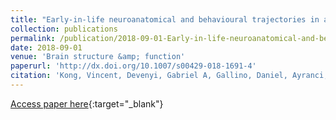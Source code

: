 ```yaml
---
title: "Early-in-life neuroanatomical and behavioural trajectories in a triple transgenic model of Alzheimer&apos;s disease"
collection: publications
permalink: /publication/2018-09-01-Early-in-life-neuroanatomical-and-behavioural-trajectories-in-a-triple-transgenic-model-of-Alzheimers-disease
date: 2018-09-01
venue: 'Brain structure &amp; function'
paperurl: 'http://dx.doi.org/10.1007/s00429-018-1691-4'
citation: 'Kong, Vincent, Devenyi, Gabriel A, Gallino, Daniel, Ayranci, Gülebru, Germann, Jürgen, Rollins, Colleen, Chakravarty, M Mallar, &quot;Early-in-life neuroanatomical and behavioural trajectories in a triple transgenic model of Alzheimer&amp;apos;s disease.&quot; Brain structure &amp;amp; function, 2018.'
---
```

[Access paper here](http://dx.doi.org/10.1007/s00429-018-1691-4){:target="_blank"}
